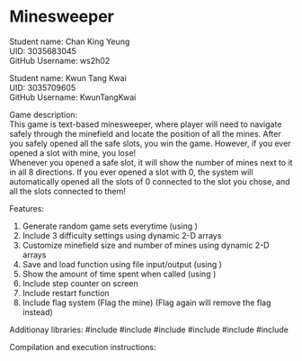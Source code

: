 # Minesweeper

Student name: Chan King Yeung     
UID: 3035683045     
GitHub Username: ws2h02     

Student name: Kwun Tang Kwai     
UID: 3035709605     
GitHub Username: KwunTangKwai     

Game description:         
This game is text-based minesweeper, where player will need to navigate safely through the minefield and locate the position of all the mines. After you safely opened all the safe slots, you win the game. However, if you ever opened a slot with mine, you lose!      
Whenever you opened a safe slot, it will show the number of mines next to it in all 8 directions. If you ever opened a slot with 0, the system will automatically opened all the slots of 0 connected to the slot you chose, and all the slots connected to them!

Features:         
1. Generate random game sets everytime 
(using <ctime> <cstdlib> <iomanip> <string>)   
2. Include 3 difficulty settings using dynamic 2-D arrays        
3. Customize minefield size and number of mines using dynamic 2-D arrays
4. Save and load function using file input/output
(using <fstream>)             
5. Show the amount of time spent when called
(using <chrono> <ctime>)              
6. Include step counter on screen            
7. Include restart function                     
8. Include flag system (Flag the mine) 
(Flag again will remove the flag instead)
  
Additionay libraries:
#include <string>
#include <fstream>
#include <cstdlib>
#include <ctime>
#include <iomanip>
#include <chrono>

Compilation and execution instructions: 
